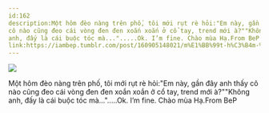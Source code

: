 ```yaml
---
id:162
description:Một hôm đèo nàng trên phố, tôi mới rụt rè hỏi:"Em này, gần đây anh thấy
cô nào cũng đeo cái vòng đen đen xoắn xoắn ở cổ tay, trend mới à?""Không
anh, đấy là cái buộc tóc mà...".....Ok. I’m fine. Chào mùa Hạ.From BeP
link:https://iambep.tumblr.com/post/160905148021/m%E1%BB%99t-h%C3%B4m-%C4%91%C3%A8o-n%C3%A0ng-tr%C3%AAn-ph%E1%BB%91-t%C3%B4i-m%E1%BB%9Bi-r%E1%BB%A5t-r%C3%A8-h%E1%BB%8Fi-em
---
```


![](https://64.media.tumblr.com/98d89731638b629116e4dcf7a4eca032/tumblr_oqauu7j4Os1u3a9rjo1_500.jpg)

Một hôm đèo nàng trên phố, tôi mới rụt rè hỏi:"Em này, gần đây anh thấy
cô nào cũng đeo cái vòng đen đen xoắn xoắn ở cổ tay, trend mới à?""Không
anh, đấy là cái buộc tóc mà...".....Ok. I’m fine. Chào mùa Hạ.From BeP